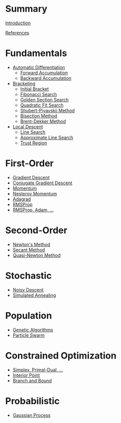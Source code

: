 # Summary

[Introduction]()

[References]()

# Fundamentals

- [Automatic Differentiation]()
  - [Forward Accumulation](./forward_accumulation.md)
  - [Backward Accumulation]()
- [Bracketing]()
  - [Initial Bracket](./bracket_minimum.md)
  - [Fibonacci Search](./fibonacci_search.md)
  - [Golden Section Search](./golden_section_search.md)
  - [Quadratic Fit Search](./quadratic_fit_search.md)
  - [Shubert-Piyavskii Method](./shubert_piyavskii_method.md)
  - [Bisection Method](./bisection_method.md)
  - [Brent-Dekker Method]()
- [Local Descent]()
  - [Line Search](./line_search.md)
  - [Approximate Line Search](./approx_line_search.md)
  - [Trust Region](./trust_region_descent.md)

# First-Order

- [Gradient Descent](./gradient_descent.md)
- [Conjugate Gradient Descent](./conjugate_gradient_descent.md)
- [Momentum](./momentum.md)
- [Nesterov Momentum](./nesterov_momentum.md)
- [Adagrad](./adagrad.md)
- [RMSProp](./rms_prop.md)
- [RMSProp, Adam, ...]()

# Second-Order

- [Newton's Method]()
- [Secant Method]()
- [Quasi-Newton Method]()

# Stochastic

- [Noisy Descent]()
- [Simulated Annealing]()

# Population

- [Genetic Algorithms]()
- [Particle Swarm]()

# Constrained Optimization

- [Simplex, Primal-Dual, ...]()
- [Interior Point]()
- [Branch and Bound]()

# Probabilistic

- [Gaussian Process]()
